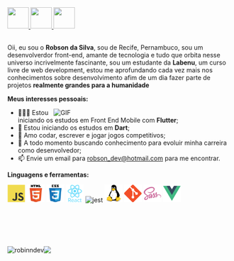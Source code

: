 <a href="https://github.com/robinndev" target="_blank">
  <img src="https://cdn.iconscout.com/icon/free/png-256/github-108-438008.png" width="48px" height="48px">
</a> 
<a href="https://www.instagram.com/by_robinn/" target="_blank">
  <img src="https://cdn.icon-icons.com/icons2/1211/PNG/512/1491579602-yumminkysocialmedia36_83067.png" width="48px" height="48px">
</a> 
<a href="https://www.linkedin.com/in/robson-silva-544830209/" target="_blank">
  <img src="https://i.ibb.co/Kx2GSrT/linkedin.png" width="48px" height="48px">
</a>

<br />
<br />

Oii, eu sou o **Robson da Silva**, sou de Recife, Pernambuco, sou um desenvolverdor front-end, amante de tecnologia e tudo que orbita nesse universo incrivelmente fascinante, sou um estudante da **Labenu**, um curso livre de web development, estou me aprofundando cada vez mais nos conhecimentos sobre desenvolvimento afim de um dia fazer parte de projetos **realmente grandes para a humanidade**

**Meus interesses pessoais:**

  <img align="right" alt="GIF" src="https://i.ibb.co/7RQWwkR/tumblr-f5e3e121053ba8d807cc03a13ebfd1b8-23e814a1-1280.gif" width="400px" />

- 👨🏽‍💻 Estou iniciando os estudos em Front End Mobile com **Flutter**;
- 🤔 Estou iniciando os estudos em **Dart**; 
- 💛 Amo codar, escrever e jogar jogos competitivos;
- 📝 A todo momento buscando conhecimento para evoluir minha carreira como desenvolvedor;
- 📫 Envie um email para robson_dev@hotmail.com para me encontrar.


**Linguagens e ferramentas:**  

<p align="left">
  <img src="https://raw.githubusercontent.com/devicons/devicon/master/icons/javascript/javascript-original.svg" alt="javascript" width="40" height="40"/>
  <img src="https://raw.githubusercontent.com/devicons/devicon/master/icons/html5/html5-original-wordmark.svg" alt="html5" width="40" height="40"/> 
  <img src="https://raw.githubusercontent.com/devicons/devicon/master/icons/css3/css3-original-wordmark.svg" alt="css3" width="40" height="40"/> 
  <img src="https://raw.githubusercontent.com/devicons/devicon/master/icons/react/react-original-wordmark.svg" alt="react" width="40" height="40"/> 
  <img src="https://www.learnstorybook.com/intro-to-storybook/logo-jest.png" alt="jest" width="40" height="40" />
  <img src="https://raw.githubusercontent.com/devicons/devicon/master/icons/linux/linux-original.svg" alt="linux" width="40" height="40" />
  <img src="https://raw.githubusercontent.com/devicons/devicon/master/icons/git/git-original.svg" alt="git" width="40" height="40"/>
  <img src="https://raw.githubusercontent.com/devicons/devicon/master/icons/sass/sass-original.svg" alt="git" width="40" height="40"/>
  <img src="https://raw.githubusercontent.com/devicons/devicon/master/icons/vuejs/vuejs-original.svg" alt="git" width="40" height="40"/>
 
  
</p>
<br /><br /><br /> <br />

<div>
<p>
    <img align="left" src="https://github-readme-stats.vercel.app/api?username=robinndev&theme=tokyonight" alt="robinndev" />
</p>


<!-- <br /><br /><br /><br /><br /><br /> -->

<img height="180em" src="https://github-readme-stats.vercel.app/api/top-langs/?username=robinndev&layout=compact&langs_count=7&theme=dracula"/>
  
  <div/>
